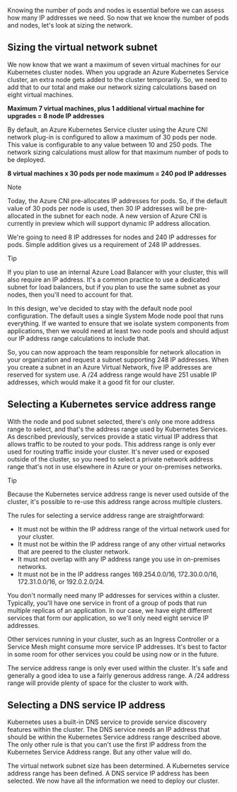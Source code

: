 Knowing the number of pods and nodes is essential before we can assess how many IP addresses we need. So now that we know the number of pods and nodes, let's look at sizing the network.

## Sizing the virtual network subnet

We now know that we want a maximum of seven virtual machines for our Kubernetes cluster nodes. When you upgrade an Azure Kubernetes Service cluster, an extra node gets added to the cluster temporarily. So, we need to add that to our total and make our network sizing calculations based on eight virtual machines.

**Maximum 7 virtual machines, plus 1 additional virtual machine for upgrades = 8 node IP addresses**

By default, an Azure Kubernetes Service cluster using the Azure CNI network plug-in is configured to allow a maximum of 30 pods per node. This value is configurable to any value between 10 and 250 pods. The network sizing calculations must allow for that maximum number of pods to be deployed.

**8 virtual machines x 30 pods per node maximum = 240 pod IP addresses**

> [!NOTE]
> Today, the Azure CNI pre-allocates IP addresses for pods. So, if the default value of 30 pods per node is used, then 30 IP addresses will be pre-allocated in the subnet for each node. A new version of Azure CNI is currently in preview which will support dynamic IP address allocation.

We're going to need 8 IP addresses for nodes and 240 IP addresses for pods. Simple addition gives us a requirement of 248 IP addresses. 
> [!TIP]
> If you plan to use an internal Azure Load Balancer with your cluster, this will also require an IP address. It's a common practice to use a dedicated subnet for load balancers, but if you plan to use the same subnet as your nodes, then you'll need to account for that.

In this design, we've decided to stay with the default node pool configuration. The default uses a single System Mode node pool that runs everything. If we wanted to ensure that we isolate system components from applications, then we would need at least two node pools and should adjust our IP address range calculations to include that.

So, you can now approach the team responsible for network allocation in your organization and request a subnet supporting 248 IP addresses. When you create a subnet in an Azure Virtual Network, five IP addresses are reserved for system use. A /24 address range would have 251 usable IP addresses, which would make it a good fit for our cluster.

## Selecting a Kubernetes service address range

With the node and pod subnet selected, there's only one more address range to select, and that's the address range used by Kubernetes Services. As described previously, services provide a static virtual IP address that allows traffic to be routed to your pods. This address range is only ever used for routing traffic inside your cluster. It's never used or exposed outside of the cluster, so you need to select a private network address range that's not in use elsewhere in Azure or your on-premises networks.

> [!TIP]
> Because the Kubernetes service address range is never used outside of the cluster, it's possible to re-use this address range across multiple clusters.

The rules for selecting a service address range are straightforward:

- It must not be within the IP address range of the virtual network used for your cluster.
- It must not be within the IP address range of any other virtual networks that are peered to the cluster network.
- It must not overlap with any IP address range you use in on-premises networks.
- It must not be in the IP address ranges 169.254.0.0/16, 172.30.0.0/16, 172.31.0.0/16, or 192.0.2.0/24.

You don't normally need many IP addresses for services within a cluster. Typically, you'll have one service in front of a group of pods that run multiple replicas of an application. In our case, we have eight different services that form our application, so we'll only need eight service IP addresses.

Other services running in your cluster, such as an Ingress Controller or a Service Mesh might consume more service IP addresses. It's best to factor in some room for other services you could be using now or in the future.

The service address range is only ever used within the cluster. It's safe and generally a good idea to use a fairly generous address range. A /24 address range will provide plenty of space for the cluster to work with.

## Selecting a DNS service IP address

Kubernetes uses a built-in DNS service to provide service discovery features within the cluster. The DNS service needs an IP address that should be within the Kubernetes Service address range described above. The only other rule is that you can't use the first IP address from the Kubernetes Service Address range. But any other value will do.

The virtual network subnet size has been determined. A Kubernetes service address range has been defined. A DNS service IP address has been selected. We now have all the information we need to deploy our cluster.